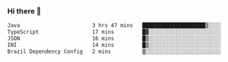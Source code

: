 ### Hi there 👋

<!--START_SECTION:waka-->

```txt
Java                       3 hrs 47 mins   ████████████████████▒░░░░   80.70 %
TypeScript                 17 mins         █▓░░░░░░░░░░░░░░░░░░░░░░░   06.16 %
JSON                       16 mins         █▒░░░░░░░░░░░░░░░░░░░░░░░   05.85 %
INI                        14 mins         █▒░░░░░░░░░░░░░░░░░░░░░░░   05.09 %
Brazil Dependency Config   2 mins          ▒░░░░░░░░░░░░░░░░░░░░░░░░   00.77 %
```

<!--END_SECTION:waka-->

<!--
**jerry-shao/jerry-shao** is a ✨ _special_ ✨ repository because its `README.md` (this file) appears on your GitHub profile.

Here are some ideas to get you started:

- 🔭 I’m currently working on ...
- 🌱 I’m currently learning ...
- 👯 I’m looking to collaborate on ...
- 🤔 I’m looking for help with ...
- 💬 Ask me about ...
- 📫 How to reach me: ...
- 😄 Pronouns: ...
- ⚡ Fun fact: ...
-->
